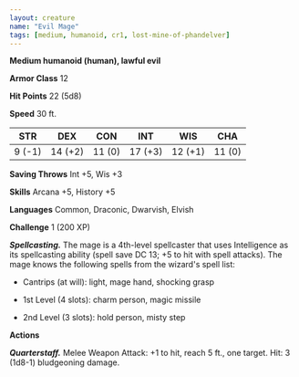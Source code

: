 ```yaml
---
layout: creature
name: "Evil Mage"
tags: [medium, humanoid, cr1, lost-mine-of-phandelver]
---
```


**Medium humanoid (human), lawful evil**

**Armor Class** 12

**Hit Points** 22 (5d8)

**Speed** 30 ft.

|   STR   |   DEX   |   CON   |   INT   |   WIS   |   CHA   |
|:-----:|:-----:|:-----:|:-----:|:-----:|:-----:|
| 9 (-1) | 14 (+2) | 11 (0) | 17 (+3) | 12 (+1) | 11 (0) |

**Saving Throws** Int +5, Wis +3

**Skills** Arcana +5, History +5

**Languages** Common, Draconic, Dwarvish, Elvish

**Challenge** 1 (200 XP)

***Spellcasting.*** The mage is a 4th-level spellcaster that uses Intelligence as its spellcasting ability (spell save DC 13; +5 to hit with spell attacks). The mage knows the following spells from the wizard's spell list: 

* Cantrips (at will): light, mage hand, shocking grasp

* 1st Level (4 slots): charm person, magic missile

* 2nd Level (3 slots): hold person, misty step

**Actions**

***Quarterstaff.*** Melee Weapon Attack: +1 to hit, reach 5 ft., one target.  Hit: 3 (1d8-1) bludgeoning damage.

